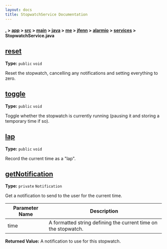 ```yaml
---
layout: docs
title: StopwatchService Documentation
---
```

#### [.](./../../../../../../../../index) > [app](./../../../../../../../index) > [src](./../../../../../../index) > [main](./../../../../../index) > [java](./../../../../index) > [me](./../../../index) > [jfenn](./../../index) > [alarmio](./../index) > [services](./index) > **StopwatchService.java**

## [reset](https://github.com/fennifith/Alarmio/blob/master/app/src/main/java/me/jfenn/alarmio/services/StopwatchService.java#L118)

**Type:** `public` `void`

Reset the stopwatch, cancelling any notifications and setting everything to zero. 












## [toggle](https://github.com/fennifith/Alarmio/blob/master/app/src/main/java/me/jfenn/alarmio/services/StopwatchService.java#L138)

**Type:** `public` `void`

Toggle whether the stopwatch is currently running (pausing it and storing a temporary 
time if so). 












## [lap](https://github.com/fennifith/Alarmio/blob/master/app/src/main/java/me/jfenn/alarmio/services/StopwatchService.java#L161)

**Type:** `public` `void`

Record the current time as a "lap". 












## [getNotification](https://github.com/fennifith/Alarmio/blob/master/app/src/main/java/me/jfenn/alarmio/services/StopwatchService.java#L175)

**Type:** `private` `Notification`

Get a notification to send to the user for the current time. 





|Parameter Name|Description|
|-----|-----|
|time|A formatted string defining the current time on the stopwatch.|


**Returned Value:**  A notification to use for this stopwatch.  








